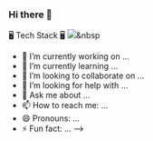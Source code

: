 ### Hi there 👋

🖥 Tech Stack 🖥
<img src="https://img.shields.io/badge/React-61DAFB?style=flat-square&logo=React&logoColor=white"/></a>&nbsp 

- 🔭 I’m currently working on ...
- 🌱 I’m currently learning ...
- 👯 I’m looking to collaborate on ...
- 🤔 I’m looking for help with ...
- 💬 Ask me about ...
- 📫 How to reach me: ...
- 😄 Pronouns: ...
- ⚡ Fun fact: ...
-->
